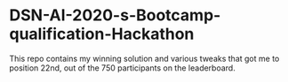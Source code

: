 # DSN-AI-2020-s-Bootcamp-qualification-Hackathon

This repo contains my winning solution and various tweaks that got me to position 22nd, out of the 750 participants on the leaderboard.
